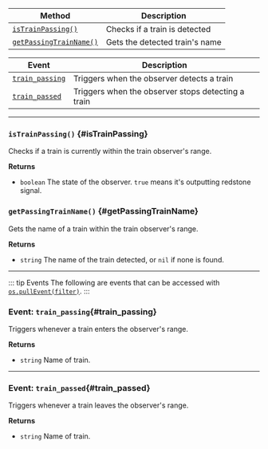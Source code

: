 
| Method                                                | Description                    |
|-------------------------------------------------------|--------------------------------|
| [`isTrainPassing()`](#isTrainPassing)                 | Checks if a train is detected  |
| [`getPassingTrainName()`](#getPassingTrainName)       | Gets the detected train's name |

| Event                             | Description                                        |
|-----------------------------------|----------------------------------------------------|
| [`train_passing`](#train_passing) | Triggers when the observer detects a train         |
| [`train_passed`](#train_passed)   | Triggers when the observer stops detecting a train |

---

### `isTrainPassing()` {#isTrainPassing}

Checks if a train is currently within the train observer's range.

**Returns**

- `boolean` The state of the observer. `true` means it's outputting redstone signal.


### `getPassingTrainName()` {#getPassingTrainName}

Gets the name of a train within the train observer's range.

**Returns**

- `string` The name of the train detected, or `nil` if none is found.

---

::: tip Events
The following are events that can be accessed with [`os.pullEvent(filter)`](https://tweaked.cc/module/os.html#v:pullEvent).
:::

### Event: `train_passing`{#train_passing}

Triggers whenever a train enters the observer's range.

**Returns**

- `string` Name of train.

---

### Event: `train_passed`{#train_passed}

Triggers whenever a train leaves the observer's range.

**Returns**

- `string` Name of train.
